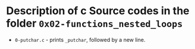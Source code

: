# Description of c Source codes in the folder `0x02-functions_nested_loops`

- `0-putchar.c` - prints `_putchar`, followed by a new line.

